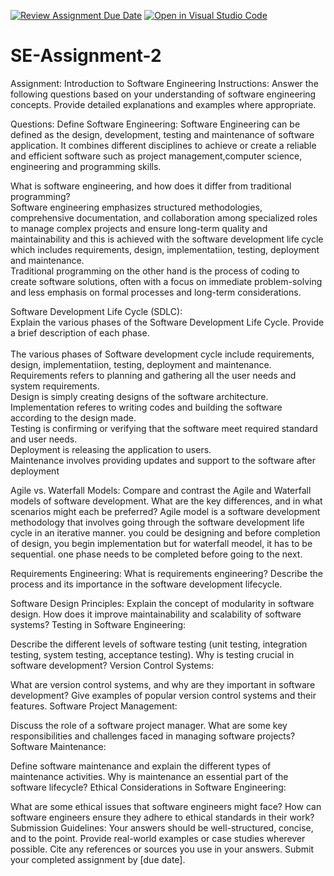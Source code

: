 [![Review Assignment Due Date](https://classroom.github.com/assets/deadline-readme-button-24ddc0f5d75046c5622901739e7c5dd533143b0c8e959d652212380cedb1ea36.svg)](https://classroom.github.com/a/-ucQIGTc)
[![Open in Visual Studio Code](https://classroom.github.com/assets/open-in-vscode-718a45dd9cf7e7f842a935f5ebbe5719a5e09af4491e668f4dbf3b35d5cca122.svg)](https://classroom.github.com/online_ide?assignment_repo_id=15235838&assignment_repo_type=AssignmentRepo)
# SE-Assignment-2
Assignment: Introduction to Software Engineering
Instructions:
Answer the following questions based on your understanding of software engineering concepts. Provide detailed explanations and examples where appropriate.

Questions:
Define Software Engineering:
Software Engineering can be defined as the design, development, testing and maintenance of software application. It combines different disciplines to achieve or create a reliable and efficient software such as project management,computer science, engineering and programming skills.


What is software engineering, and how does it differ from traditional programming? \
Software engineering emphasizes structured methodologies, comprehensive documentation, and collaboration among specialized roles to manage complex projects and ensure long-term quality and maintainability and this is achieved with the software development life cycle which includes requirements, design, implementatiion, testing, deployment and maintenance.\
Traditional programming on the other hand is the process of coding to create software solutions, often with a focus on immediate problem-solving and less emphasis on formal processes and long-term considerations.


Software Development Life Cycle (SDLC): \
Explain the various phases of the Software Development Life Cycle. Provide a brief description of each phase. \
\
The various phases of Software development cycle include requirements, design, implementatiion, testing, deployment and maintenance. \
Requirements refers to planning and gathering all the user needs and system requirements. \
Design is simply creating designs of the software architecture. \
Implementation referes to writing codes and building the software according to the design made. \
Testing is confirming or verifying that the software meet required standard and user needs. \
Deployment is releasing the application to users. \
Maintenance involves providing updates and support to the software after deployment 

Agile vs. Waterfall Models:
Compare and contrast the Agile and Waterfall models of software development. What are the key differences, and in what scenarios might each be preferred?
Agile model is a software development methodology that involves going through the software development life cycle in an iterative manner. you could be designing  and before completion of design, you begin implementation but for waterfall meodel, it has to be sequential. one phase needs to be completed before going to the next.

Requirements Engineering:
What is requirements engineering? Describe the process and its importance in the software development lifecycle.

Software Design Principles:
Explain the concept of modularity in software design. How does it improve maintainability and scalability of software systems?
Testing in Software Engineering:

Describe the different levels of software testing (unit testing, integration testing, system testing, acceptance testing). Why is testing crucial in software development?
Version Control Systems:

What are version control systems, and why are they important in software development? Give examples of popular version control systems and their features.
Software Project Management:

Discuss the role of a software project manager. What are some key responsibilities and challenges faced in managing software projects?
Software Maintenance:

Define software maintenance and explain the different types of maintenance activities. Why is maintenance an essential part of the software lifecycle?
Ethical Considerations in Software Engineering:

What are some ethical issues that software engineers might face? How can software engineers ensure they adhere to ethical standards in their work?
Submission Guidelines:
Your answers should be well-structured, concise, and to the point.
Provide real-world examples or case studies wherever possible.
Cite any references or sources you use in your answers.
Submit your completed assignment by [due date].
